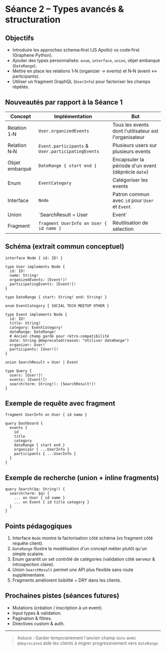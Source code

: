 # Séance 2 – Types avancés & structuration

## Objectifs
- Introduire les approches schema‑first (JS Apollo) vs code‑first (Graphene Python).
- Ajouter des types personnalisés: `enum`, `interface`, `union`, objet embarqué (`DateRange`).
- Mettre en place les relations 1‑N (organizer -> events) et N‑N (event <-> participants).
- Utiliser un fragment GraphQL (`UserInfo`) pour factoriser les champs répétés.

## Nouveautés par rapport à la Séance 1
| Concept | Implémentation | But |
|---------|----------------|-----|
| Relation 1‑N | `User.organizedEvents` | Tous les events dont l'utilisateur est l'organisateur |
| Relation N‑N | `Event.participants` & `User.participatingEvents` | Plusieurs users sur plusieurs events |
| Objet embarqué | `DateRange { start end }` | Encapsuler la période d'un event (déprécie `date`) |
| Enum | `EventCategory` | Catégoriser les events |
| Interface | `Node` | Patron commun avec `id` pour `User` et `Event` |
| Union | `SearchResult = User | Event` | Résultat hétérogène d'une recherche |
| Fragment | `fragment UserInfo on User { id name }` | Réutilisation de sélection |

## Schéma (extrait commun conceptuel)
```
interface Node { id: ID! }

type User implements Node {
  id: ID!
  name: String!
  organizedEvents: [Event!]!
  participatingEvents: [Event!]!
}

type DateRange { start: String! end: String! }

enum EventCategory { SOCIAL TECH MEETUP OTHER }

type Event implements Node {
  id: ID!
  title: String!
  category: EventCategory!
  dateRange: DateRange!
  # Ancien champ gardé pour rétro‑compatibilité
  date: String @deprecated(reason: "Utiliser dateRange")
  organizer: User!
  participants: [User!]!
}

union SearchResult = User | Event

type Query {
  users: [User!]!
  events: [Event!]!
  search(term: String!): [SearchResult!]!
}
```

## Exemple de requête avec fragment
```
fragment UserInfo on User { id name }

query Dashboard {
  events {
    id
    title
    category
    dateRange { start end }
    organizer { ...UserInfo }
    participants { ...UserInfo }
  }
}
```

## Exemple de recherche (union + inline fragments)
```
query Search($q: String!) {
  search(term: $q) {
    ... on User { id name }
    ... on Event { id title category }
  }
}
```

## Points pédagogiques
1. Interface `Node` montre la factorisation côté schéma (vs fragment côté requête client).
2. `DateRange` illustre la modélisation d'un concept métier plutôt qu'un simple scalaire.
3. Enum garantit un set contrôlé de catégories (validation côté serveur & introspection claire).
4. Union `SearchResult` permet une API plus flexible sans route supplémentaire.
5. Fragments améliorent lisibilité + DRY dans les clients.

## Prochaines pistes (séances futures)
- Mutations (création / inscription à un event).
- Input types & validation.
- Pagination & filtres.
- Directives custom & auth.

---
> Astuce : Garder temporairement l'ancien champ `date` avec `@deprecated` aide les clients à migrer progressivement vers `dateRange`.
